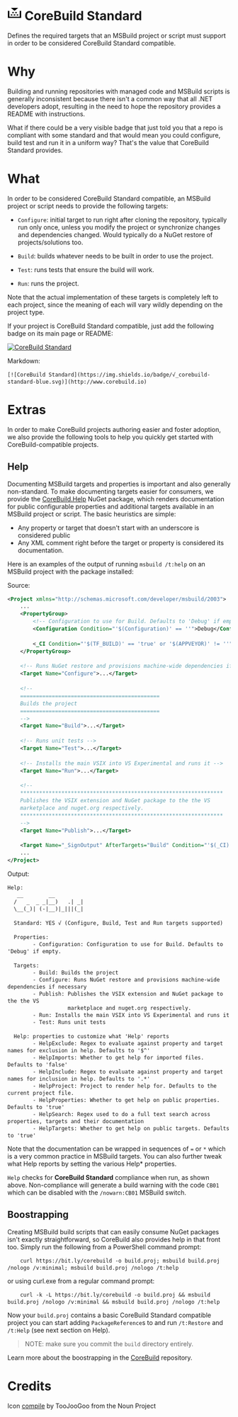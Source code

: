![Icon](https://raw.githubusercontent.com/kzu/corebuild/master/docs/corebuild-32.png) CoreBuild Standard
================

Defines the required targets that an MSBuild project or script must support in order 
to be considered CoreBuild Standard compatible.

# Why

Building and running repositories with managed code and MSBuild scripts is generally 
inconsistent because there isn't a common way that all .NET developers adopt, resulting 
in the need to hope the repository provides a README with instructions.

What if there could be a very visible badge that just told you that a repo is compliant 
with some standard and that would mean you could configure, build test and run it in a 
uniform way? That's the value that CoreBuild Standard provides.

# What

In order to be considered CoreBuild Standard compatible, an MSBuild project or script 
needs to provide the following targets:

* `Configure`: initial target to run right after cloning the repository, typically run 
  only once, unless you modify the project or synchronize changes and dependencies 
  changed. Would typically do a NuGet restore of projects/solutions too.

* `Build`: builds whatever needs to be built in order to use the project.

* `Test`: runs tests that ensure the build will work.

* `Run`: runs the project.


Note that the actual implementation of these targets is completely left to each project, 
since the meaning of each will vary wildly depending on the project type.

If your project is CoreBuild Standard compatible, just add the following badge on its 
main page or README: 

[![CoreBuild Standard](https://img.shields.io/badge/√_corebuild-standard-blue.svg)](http://www.corebuild.io)

Markdown:

```
[![CoreBuild Standard](https://img.shields.io/badge/√_corebuild-standard-blue.svg)](http://www.corebuild.io)
```

# Extras

In order to make CoreBuild projects authoring easier and foster adoption, we also provide 
the following tools to help you quickly get started with CoreBuild-compatible projects.

## Help

Documenting MSBuild targets and properties is important and also generally non-standard. 
To make documenting targets easier for consumers, we provide the 
[CoreBuild.Help](https://www.nuget.org/packages/CoreBuild.Help) NuGet package, which renders 
documentation for public configurable properties and additional targets available 
in an MSBuild project or script. The basic heuristics are simple:

* Any property or target that doesn't start with an underscore is considered public
* Any XML comment right before the target or property is considered its documentation.

Here is an examples of the output of running `msbuild /t:help` on an MSBuild project with 
the package installed:

Source:

```xml
<Project xmlns="http://schemas.microsoft.com/developer/msbuild/2003">
    ...
    <PropertyGroup>
        <!-- Configuration to use for Build. Defaults to 'Debug' if empty. -->
        <Configuration Condition="'$(Configuration)' == ''">Debug</Configuration>

        <_CI Condition="'$(TF_BUILD)' == 'true' or '$(APPVEYOR)' != ''">true</_CI>
    </PropertyGroup>

    <!-- Runs NuGet restore and provisions machine-wide dependencies if necessary -->
    <Target Name="Configure">...</Target>

    <!--
    ============================================
    Builds the project
    ============================================
    -->
    <Target Name="Build">...</Target>

    <!-- Runs unit tests -->
    <Target Name="Test">...</Target>

    <!-- Installs the main VSIX into VS Experimental and runs it -->
    <Target Name="Run">...</Target>

    <!-- 
    ****************************************************************
    Publishes the VSIX extension and NuGet package to the the VS 
    marketplace and nuget.org respectively.
    ****************************************************************
    --> 
    <Target Name="Publish">...</Target>

    <Target Name="_SignOutput" AfterTargets="Build" Condition="'$(_CI)' == 'true'">...</Target>
    ...
</Project>
```

Output:
```
Help:
   __        __
  /   _  _ _|__)   .| _|
  \__(_)| (-|__)|_|||(_|

  Standard: YES √ (Configure, Build, Test and Run targets supported)

  Properties:
        - Configuration: Configuration to use for Build. Defaults to 'Debug' if empty.

  Targets:
        - Build: Builds the project
        - Configure: Runs NuGet restore and provisions machine-wide dependencies if necessary
        - Publish: Publishes the VSIX extension and NuGet package to the the VS
                   marketplace and nuget.org respectively.
        - Run: Installs the main VSIX into VS Experimental and runs it
        - Test: Runs unit tests

  Help: properties to customize what 'Help' reports
        - HelpExclude: Regex to evaluate against property and target names for exclusion in help. Defaults to '$^'
        - HelpImports: Whether to get help for imported files. Defaults to 'false'
        - HelpInclude: Regex to evaluate against property and target names for inclusion in help. Defaults to '.*'
        - HelpProject: Project to render help for. Defaults to the current project file.
        - HelpProperties: Whether to get help on public properties. Defaults to 'true'
        - HelpSearch: Regex used to do a full text search across properties, targets and their documentation
        - HelpTargets: Whether to get help on public targets. Defaults to 'true'
```

Note that the documentation can be wrapped in sequences of `=` or `*` which is a very common 
practice in MSBuild targets. You can also further tweak what Help reports by setting the various Help* properties.

`Help` checks for **CoreBuild Standard** compliance when run, as shown above. Non-compliance will
generate a build warning with the code `CB01` which can be disabled with the `/nowarn:CB01` MSBuild 
switch.

## Boostrapping

Creating MSBuild build scripts that can easily consume NuGet packages isn't exactly straightforward, 
so CoreBuild also provides help in that front too. Simply run the following from a PowerShell command prompt:

```
	curl https://bit.ly/corebuild -o build.proj; msbuild build.proj /nologo /v:minimal; msbuild build.proj /nologo /t:help
```

or using curl.exe from a regular command prompt:

```
	curl -k -L https://bit.ly/corebuild -o build.proj && msbuild build.proj /nologo /v:minimal && msbuild build.proj /nologo /t:help
```

Now your `build.proj` contains a basic CoreBuild Standard compatible project you can start adding 
`PackageReference`s to and run `/t:Restore` and `/t:Help` (see next section on Help).

> NOTE: make sure you commit the `build` directory entirely. 

Learn more about the boostrapping in the [CoreBuild](https://github.com/kzu/corebuild) repository.


# Credits

Icon [compile](https://thenounproject.com/term/compile/1002713/) by TooJooGoo from the Noun Project
